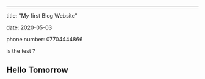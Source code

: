 
---
title: "My first Blog Website"

date: 2020-05-03

phone number: 07704444866 

is the test ?

Hello 
Tomorrow
---

